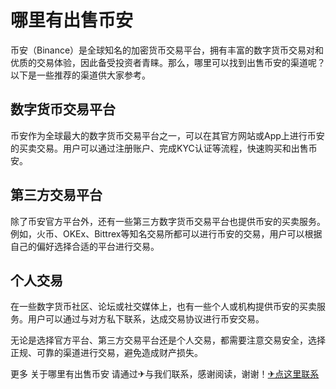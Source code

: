 # 哪里有出售币安

币安（Binance）是全球知名的加密货币交易平台，拥有丰富的数字货币交易对和优质的交易体验，因此备受投资者青睐。那么，哪里可以找到出售币安的渠道呢？以下是一些推荐的渠道供大家参考。

## 数字货币交易平台
币安作为全球最大的数字货币交易平台之一，可以在其官方网站或App上进行币安的买卖交易。用户可以通过注册账户、完成KYC认证等流程，快速购买和出售币安。

## 第三方交易平台
除了币安官方平台外，还有一些第三方数字货币交易平台也提供币安的买卖服务。例如，火币、OKEx、Bittrex等知名交易所都可以进行币安的交易，用户可以根据自己的偏好选择合适的平台进行交易。

## 个人交易
在一些数字货币社区、论坛或社交媒体上，也有一些个人或机构提供币安的买卖服务。用户可以通过与对方私下联系，达成交易协议进行币安交易。

无论是选择官方平台、第三方交易平台还是个人交易，都需要注意交易安全，选择正规、可靠的渠道进行交易，避免造成财产损失。

更多 关于哪里有出售币安 请通过✈与我们联系，感谢阅读，谢谢！[✈点这里联系](https://acc.k02.cc)